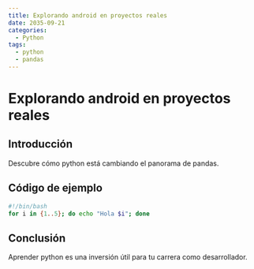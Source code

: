 ```yaml
---
title: Explorando android en proyectos reales
date: 2035-09-21
categories:
  - Python
tags:
  - python
  - pandas
---
```


# Explorando android en proyectos reales

## Introducción

Descubre cómo python está cambiando el panorama de pandas.

## Código de ejemplo

```bash
#!/bin/bash
for i in {1..5}; do echo "Hola $i"; done
```

## Conclusión

Aprender python es una inversión útil para tu carrera como desarrollador.
